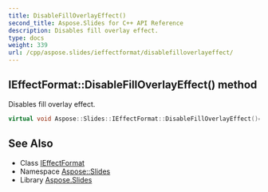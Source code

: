 ```yaml
---
title: DisableFillOverlayEffect()
second_title: Aspose.Slides for C++ API Reference
description: Disables fill overlay effect.
type: docs
weight: 339
url: /cpp/aspose.slides/ieffectformat/disablefilloverlayeffect/
---
```

## IEffectFormat::DisableFillOverlayEffect() method


Disables fill overlay effect.

```cpp
virtual void Aspose::Slides::IEffectFormat::DisableFillOverlayEffect()=0
```

## See Also

* Class [IEffectFormat](./)
* Namespace [Aspose::Slides](../)
* Library [Aspose.Slides](../../)